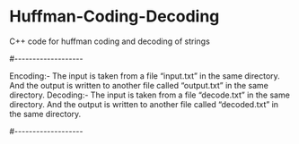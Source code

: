 # Huffman-Coding-Decoding
C++ code for huffman coding and decoding of strings

#-------------------

Encoding:-
The input is taken from a file “input.txt” in the same directory.
And the output is written to another file called “output.txt” in the same directory.
Decoding:-
The input is taken from a file “decode.txt” in the same directory.
And the output is written to another file called “decoded.txt” in the same directory.

#-------------------

